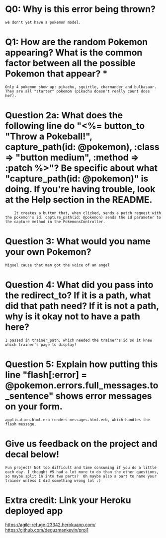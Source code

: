 # Q0: Why is this error being thrown?
	we don't yet have a pokemon model.
# Q1: How are the random Pokemon appearing? What is the common factor between all the possible Pokemon that appear? *
	Only 4 pokemon show up: pikachu, squirtle, charmander and bulbasaur. They are all "starter" pokemon (pikachu doesn't really count does he?).
# Question 2a: What does the following line do "<%= button_to "Throw a Pokeball!", capture_path(id: @pokemon), :class => "button medium", :method => :patch %>"? Be specific about what "capture_path(id: @pokemon)" is doing. If you're having trouble, look at the Help section in the README.
		It creates a button that, when clicked, sends a patch request with the pokemon's id. capture_path(id: @pokemon) sends the id parameter to the capture method in the PokemonsController.
# Question 3: What would you name your own Pokemon?
	Miguel cause that man got the voice of an angel
# Question 4: What did you pass into the redirect_to? If it is a path, what did that path need? If it is not a path, why is it okay not to have a path here?
	I passed in trainer_path, which needed the trainer's id so it knew which trainer's page to display!
# Question 5: Explain how putting this line "flash[:error] = @pokemon.errors.full_messages.to_sentence" shows error messages on your form.
	application.html.erb renders messages.html.erb, which handles the flash message. 
# Give us feedback on the project and decal below!
	Fun project! Not too difficult and time consuming if you do a little each day. I thought #5 had a lot more to do than the other questions, so maybe split in into two parts?  Oh maybe also a part to name your trainer unless I did something wrong lol :)
# Extra credit: Link your Heroku deployed app
https://agile-refuge-23342.herokuapp.com/
https://github.com/deguzmankevin/proj1